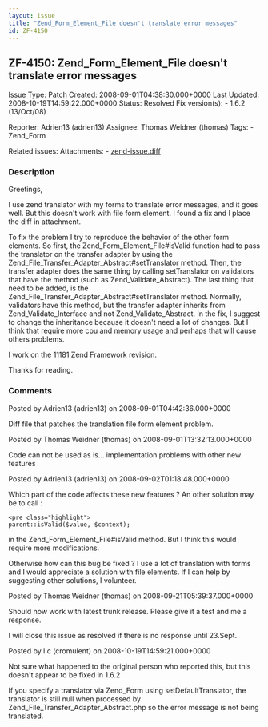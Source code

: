 ```yaml
---
layout: issue
title: "Zend_Form_Element_File doesn't translate error messages"
id: ZF-4150
---
```


ZF-4150: Zend\_Form\_Element\_File doesn't translate error messages
-------------------------------------------------------------------

 Issue Type: Patch Created: 2008-09-01T04:38:30.000+0000 Last Updated: 2008-10-19T14:59:22.000+0000 Status: Resolved Fix version(s): - 1.6.2 (13/Oct/08)
 
 Reporter:  Adrien13 (adrien13)  Assignee:  Thomas Weidner (thomas)  Tags: - Zend\_Form
 
 Related issues: 
 Attachments: - [zend-issue.diff](/issues/secure/attachment/11512/zend-issue.diff)
 
### Description

Greetings,

I use zend translator with my forms to translate error messages, and it goes well. But this doesn't work with file form element. I found a fix and I place the diff in attachment.

To fix the problem I try to reproduce the behavior of the other form elements. So first, the Zend\_Form\_Element\_File#isValid function had to pass the translator on the transfer adapter by using the Zend\_File\_Transfer\_Adapter\_Abstract#setTranslator method. Then, the transfer adapter does the same thing by calling setTranslator on validators that have the method (such as Zend\_Validate\_Abstract). The last thing that need to be added, is the Zend\_File\_Transfer\_Adapter\_Abstract#setTranslator method. Normally, validators have this method, but the transfer adapter inherits from Zend\_Validate\_Interface and not Zend\_Validate\_Abstract. In the fix, I suggest to change the inheritance because it doesn't need a lot of changes. But I think that require more cpu and memory usage and perhaps that will cause others problems.

I work on the 11181 Zend Framework revision.

Thanks for reading.

 

 

### Comments

Posted by Adrien13 (adrien13) on 2008-09-01T04:42:36.000+0000

Diff file that patches the translation file form element problem.

 

 

Posted by Thomas Weidner (thomas) on 2008-09-01T13:32:13.000+0000

Code can not be used as is... implementation problems with other new features

 

 

Posted by Adrien13 (adrien13) on 2008-09-02T01:18:48.000+0000

Which part of the code affects these new features ? An other solution may be to call :

 
    <pre class="highlight">
    parent::isValid($value, $context);


in the Zend\_Form\_Element\_File#isValid method. But I think this would require more modifications.

Otherwise how can this bug be fixed ? I use a lot of translation with forms and I would appreciate a solution with file elements. If I can help by suggesting other solutions, I volunteer.

 

 

Posted by Thomas Weidner (thomas) on 2008-09-21T05:39:37.000+0000

Should now work with latest trunk release. Please give it a test and me a response.

I will close this issue as resolved if there is no response until 23.Sept.

 

 

Posted by l c (cromulent) on 2008-10-19T14:59:21.000+0000

Not sure what happened to the original person who reported this, but this doesn't appear to be fixed in 1.6.2

If you specify a translator via Zend\_Form using setDefaultTranslator, the translator is still null when processed by Zend\_File\_Transfer\_Adapter\_Abstract.php so the error message is not being translated.

 

 
